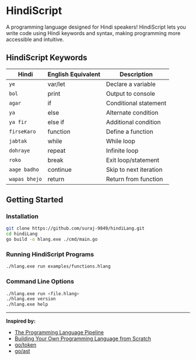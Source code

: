# HindiScript

A programming language designed for Hindi speakers! HindiScript lets you write code using Hindi keywords and syntax, making programming more accessible and intuitive.

## HindiScript Keywords

| Hindi         | English Equivalent | Description             |
| ------------- | ----------------- | ----------------------- |
| `ye`          | var/let           | Declare a variable      |
| `bol`         | print             | Output to console       |
| `agar`        | if                | Conditional statement   |
| `ya`          | else              | Alternate condition     |
| `ya fir`      | else if           | Additional condition    |
| `firseKaro`   | function          | Define a function       |
| `jabtak`      | while             | While loop              |
| `dohraye`     | repeat            | Infinite loop           |
| `roko`        | break             | Exit loop/statement     |
| `aage badho`  | continue          | Skip to next iteration  |
| `wapas bhejo` | return            | Return from function    |

## Getting Started

### Installation

```bash
git clone https://github.com/suraj-9849/hindiLang.git
cd hindiLang
go build -o hlang.exe ./cmd/main.go
```

### Running HindiScript Programs

```bash
./hlang.exe run examples/functions.hlang
```

### Command Line Options

```bash
./hlang.exe run <file.hlang>
./hlang.exe version
./hlang.exe help
```

---

**Inspired by:**  
- [The Programming Language Pipeline](https://www.freecodecamp.org/news/the-programming-language-pipeline-91d3f449c919/)  
- [Building Your Own Programming Language from Scratch](https://hackernoon.com/building-your-own-programming-language-from-scratch)  
- [go/token](https://pkg.go.dev/go/token)  
- [go/ast](https://pkg.go.dev/go/ast)